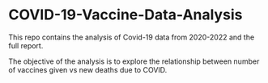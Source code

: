 # COVID-19-Vaccine-Data-Analysis
This repo contains the analysis of Covid-19 data from 2020-2022 and the full report.

The objective of the analysis is to explore the relationship between number of vaccines given vs new deaths due to COVID.
